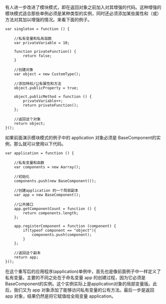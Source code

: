 有人进一步改进了模块模式，即在返回对象之前加入对其增强的代码。这种增强的模块模式适合那些单例必须是某种类型的实例，同时还必须添加某些属性和（或）方法对其加以增强的情况。来看下面的例子。

    var singleton = function () {
        
        //私有变量和私有函数
        var privateVariable = 10;
        
        function privateFunction() {
            return false;
        }
        
        //创建对象
        var object = new CustomType();
        
        //添加特权/公有属性和方法
        object.publicProperty = true;
        
        object.publicMethod = function () {
            privateVariable++;
            return privateFunction();
        };
        
        //返回这个对象
        return object;
    }();
    
如果前面演示模块模式的例子中的 application 对象必须是 BaseComponent的实例，那么就可以使用以下代码。

    var application = function () {

        //私有变量和函数
        var components = new Aarray();

        //初始化
        components.push(new BaseComponent());
        
        //创建application 的一个局部副本
        var app = new BaseComponent();
        
        //公共接口
        app.getComponentCount = function () {
            return components.length;
        };
        
        app.registerComponent = function (component) {
            if(typeof component == "object"){
                components.push(component);
            }
        };
        
        //返回这个副本
        return app;
    }();
    
在这个重写后的应用程序(application)单例中，首先也是像前面例子中一样定义了私有变量。主要的不同之处在于命名变量 app 的创建过程，因为它必须是 BaseComponent的实例。这个实例实际上是application对象的局部变量版。此后，我们又为 app 对象添加了能够访问私有变量的公有方法。最后一步是返回 app 对象，结果仍然是将它赋值给全局变量 application。    

    
